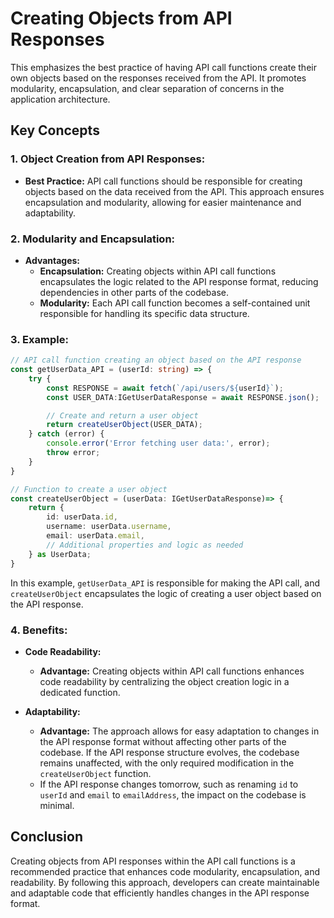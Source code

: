 # Creating Objects from API Responses

This emphasizes the best practice of having API call functions create their own objects based on the responses received from the API. It promotes modularity, encapsulation, and clear separation of concerns in the application architecture.

## Key Concepts

### 1. **Object Creation from API Responses:**
   - **Best Practice:** API call functions should be responsible for creating objects based on the data received from the API. This approach ensures encapsulation and modularity, allowing for easier maintenance and adaptability.

### 2. **Modularity and Encapsulation:**
   - **Advantages:**
     - **Encapsulation:** Creating objects within API call functions encapsulates the logic related to the API response format, reducing dependencies in other parts of the codebase.
     - **Modularity:** Each API call function becomes a self-contained unit responsible for handling its specific data structure.

### 3. **Example:**

```ts
// API call function creating an object based on the API response
const getUserData_API = (userId: string) => {
    try {
        const RESPONSE = await fetch(`/api/users/${userId}`);
        const USER_DATA:IGetUserDataResponse = await RESPONSE.json();

        // Create and return a user object
        return createUserObject(USER_DATA);
    } catch (error) {
        console.error('Error fetching user data:', error);
        throw error;
    }
}

// Function to create a user object
const createUserObject = (userData: IGetUserDataResponse)=> {
    return {
        id: userData.id,
        username: userData.username,
        email: userData.email,
        // Additional properties and logic as needed
    } as UserData;
}
```

In this example, `getUserData_API` is responsible for making the API call, and `createUserObject` encapsulates the logic of creating a user object based on the API response.

### 4. **Benefits:**
   - **Code Readability:**
     - **Advantage:** Creating objects within API call functions enhances code readability by centralizing the object creation logic in a dedicated function.

   - **Adaptability:**
     - **Advantage:** The approach allows for easy adaptation to changes in the API response format without affecting other parts of the codebase. If the API response structure evolves, the codebase remains unaffected, with the only required modification in the `createUserObject` function.
     - If the API response changes tomorrow, such as renaming `id` to `userId` and `email` to `emailAddress`, the impact on the codebase is minimal.

## Conclusion

Creating objects from API responses within the API call functions is a recommended practice that enhances code modularity, encapsulation, and readability. By following this approach, developers can create maintainable and adaptable code that efficiently handles changes in the API response format.